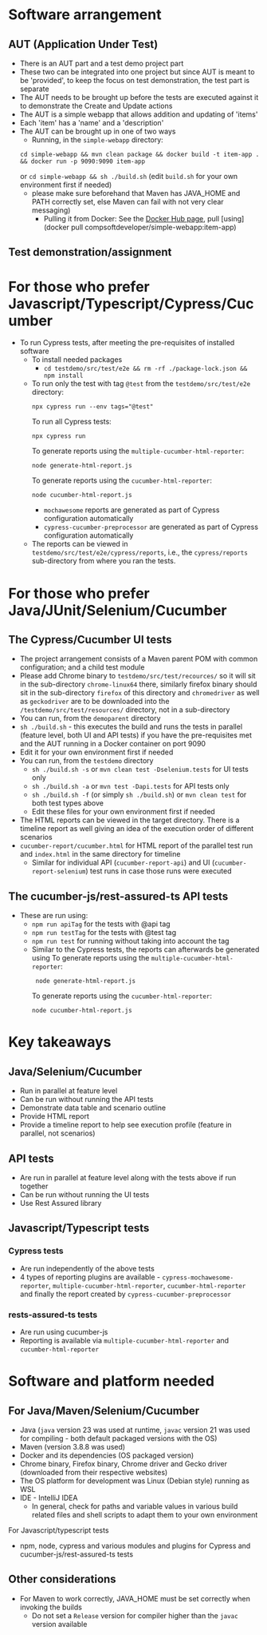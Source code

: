 # Software arrangement

## AUT (Application Under Test)

* There is an AUT part and a test demo project part
* These two can be integrated into one project but since AUT is meant to be 'provided', to keep the focus on test
  demonstration, the test part is separate
* The AUT needs to be brought up before the tests are executed against it to demonstrate the Create and Update actions
* The AUT is a simple webapp that allows addition and updating of 'items'
* Each 'item' has a 'name' and a 'description'
* The AUT can be brought up in one of two ways
    * Running, in the `simple-webapp` directory:
    ```
    cd simple-webapp && mvn clean package && docker build -t item-app . && docker run -p 9090:9090 item-app
    ``` 
  or
  `cd simple-webapp && sh ./build.sh` (edit `build.sh` for your own environment first if needed)
    * please make sure beforehand that Maven has JAVA_HOME and PATH correctly set, else Maven can fail with not very
      clear
      messaging)
        * Pulling it from Docker: See the [Docker Hub page](https://hub.docker.com/r/compsoftdeveloper/simple-webapp),
          pull [using](docker pull compsoftdeveloper/simple-webapp:item-app)

## Test demonstration/assignment

# For those who prefer Javascript/Typescript/Cypress/Cucumber

* To run Cypress tests, after meeting the pre-requisites of installed software
    * To install needed packages
        * `cd testdemo/src/test/e2e && rm -rf ./package-lock.json && npm install`
    * To run only the test with tag `@test` from the `testdemo/src/test/e2e` directory:
      ```
      npx cypress run --env tags="@test"  
      ```
      To run all Cypress tests:
      ```
      npx cypress run
      ```
      To generate reports using the `multiple-cucumber-html-reporter`:
      ```
      node generate-html-report.js 
      ```
      To generate reports using the `cucumber-html-reporter`:
      ```
      node cucumber-html-report.js
      ```
        * `mochawesome` reports are generated as part of Cypress configuration automatically
        * `cypress-cucumber-preprocessor` are generated as part of Cypress configuration automatically
    * The reports can be viewed in `testdemo/src/test/e2e/cypress/reports`, i.e., the `cypress/reports` sub-directory
      from where you ran the tests.

# For those who prefer Java/JUnit/Selenium/Cucumber

## The Cypress/Cucumber UI tests

* The project arrangement consists of a Maven parent POM with common configuration; and a child test module
* Please add Chrome binary to `testdemo/src/test/recources/` so it will sit in the sub-directory `chrome-linux64` there,
  similarly firefox binary should sit in the sub-directory `firefox` of this directory and `chromedriver` as well as
  `geckodriver` are to be downloaded into the `/testdemo/src/test/resources/` directory, not in a sub-directory
* You can run, from the `demoparent` directory
* `sh ./build.sh` - this executes the build and runs the tests in parallel (feature level, both UI and API tests) if you
  have the pre-requisites met and the AUT running in a Docker container on port 9090
* Edit it for your own environment first if needed
* You can run, from the `testdemo` directory
    * `sh ./build.sh -s` or `mvn clean test -Dselenium.tests` for UI tests only
    * `sh ./build.sh -a` or `mvn test -Dapi.tests` for API tests only
    * `sh ./build.sh -f` (or simply `sh ./build.sh`) or `mvn clean test` for both test types above
    * Edit these files for your own environment first if needed
* The HTML reports can be viewed in the target directory. There is a timeline report as well giving an idea of the
  execution order of different scenarios
* `cucumber-report/cucumber.html` for HTML report of the parallel test run and `index.html` in the same directory for
  timeline
    * Similar for individual API (`cucumber-report-api`) and UI (`cucumber-report-selenium`) test runs in case those
      runs were executed

## The cucumber-js/rest-assured-ts API tests

* These are run using:
  * `npm run apiTag` for the tests with @api tag
  * `npm run testTag` for the tests with @test tag
  * `npm run test` for running without taking into account the tag
  * Similar to the Cypress tests, the reports can afterwards be generated using
      To generate reports using the `multiple-cucumber-html-reporter`:
      ```
       node generate-html-report.js
      ```
      To generate reports using the `cucumber-html-reporter`:
      ```
      node cucumber-html-report.js
      ```

# Key takeaways

## Java/Selenium/Cucumber

* Run in parallel at feature level
* Can be run without running the API tests
* Demonstrate data table and scenario outline
* Provide HTML report
* Provide a timeline report to help see execution profile (feature in parallel, not scenarios)

## API tests

* Are run in parallel at feature level along with the tests above if run together
* Can be run without running the UI tests
* Use Rest Assured library

## Javascript/Typescript tests

### Cypress tests

* Are run independently of the above tests
* 4 types of reporting plugins are available - `cypress-mochawesome-reporter`, `multiple-cucumber-html-reporter`,
  `cucumber-html-reporter` and finally the report created by `cypress-cucumber-preprocessor`

### rests-assured-ts tests

* Are run using cucumber-js
* Reporting is available via `multiple-cucumber-html-reporter` and `cucumber-html-reporter`

# Software and platform needed

## For Java/Maven/Selenium/Cucumber

* Java (`java` version 23 was used at runtime, `javac` version 21 was used for compiling - both default packaged
  versions with the OS)
* Maven (version 3.8.8 was used)
* Docker and its dependencies (OS packaged version)
* Chrome binary, Firefox binary, Chrome driver and Gecko driver (downloaded from their respective websites)
* The OS platform for development was Linux (Debian style) running as WSL
* IDE - IntelliJ IDEA
    * In general, check for paths and variable values in various build related files and shell scripts to adapt them to
      your own environment

For Javascript/typescript tests
* npm, node, cypress and various modules and plugins for Cypress and cucumber-js/rest-assured-ts tests

## Other considerations

* For Maven to work correctly, JAVA_HOME must be set correctly when invoking the builds
    * Do not set a `Release` version for compiler higher than the `javac` version available 


